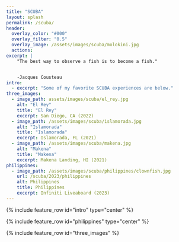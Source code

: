 ```yaml
---
title: "SCUBA"
layout: splash
permalink: /scuba/
header:
  overlay_color: "#000"
  overlay_filter: "0.5"
  overlay_image: /assets/images/scuba/molokini.jpg
  actions:
excerpt: |
    "The best way to observe a fish is to become a fish."


    -Jacques Cousteau
intro:
  - excerpt: "Some of my favorite SCUBA experiences are below."
three_images:
  - image_path: assets/images/scuba/el_rey.jpg
    alt: "El Rey"
    title: "El Rey"
    excerpt: San Diego, CA (2022)
  - image_path: /assets/images/scuba/islamorada.jpg
    alt: "Islamorada"
    title: "Islamorada"
    excerpt: Islamorada, FL (2021)
  - image_path: /assets/images/scuba/makena.jpg
    alt: "Makena"
    title: "Makena"
    excerpt: Makena Landing, HI (2021)
philippines:
  - image_path: /assets/images/scuba/philippines/clownfish.jpg
    url: /scuba/2023/philippines
    alt: Philippines
    title: Philippines
    excerpt: Infiniti Liveaboard (2023)
---
```


{% include feature_row id="intro" type="center" %}

{% include feature_row id="philippines" type="center" %}

{% include feature_row id="three_images" %}
